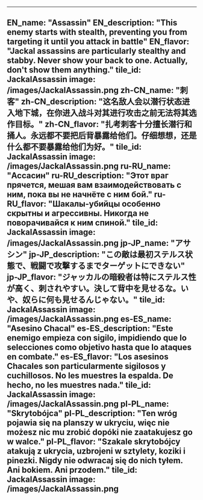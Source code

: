 ---

EN_name: "Assassin"
EN_description: "This enemy starts with stealth, preventing you from targeting it until you attack in battle"
EN_flavor: "Jackal assassins are particularly stealthy and stabby. Never show your back to one. Actually, don't show them anything."
tile_id: JackalAssassin
image: /images/JackalAssassin.png
zh-CN_name: "刺客"
zh-CN_description: "这名敌人会以潜行状态进入地下城，在你进入战斗对其进行攻击之前无法将其选作目标。"
zh-CN_flavor: "扎考刺客十分擅长潜行和捅人。永远都不要把后背暴露给他们。仔细想想，还是什么都不要暴露给他们为好。"
tile_id: JackalAssassin
image: /images/JackalAssassin.png
ru-RU_name: "Ассасин"
ru-RU_description: "Этот враг прячется, мешая вам взаимодействовать с ним, пока вы не начнёте с ним бой."
ru-RU_flavor: "Шакалы-убийцы особенно скрытны и агрессивны. Никогда не поворачивайся к ним спиной."
tile_id: JackalAssassin
image: /images/JackalAssassin.png
jp-JP_name: "アサシン"
jp-JP_description: "この敵は最初ステルス状態で、戦闘で攻撃するまでターゲットにできない"
jp-JP_flavor: "ジャッカルの暗殺者は特にステルス性が高く、刺されやすい。決して背中を見せるな。いや、奴らに何も見せるんじゃない。"
tile_id: JackalAssassin
image: /images/JackalAssassin.png
es-ES_name: "Asesino Chacal"
es-ES_description: "Este enemigo empieza con sigilo, impidiendo que lo selecciones como objetivo hasta que lo ataques en combate."
es-ES_flavor: "Los asesinos Chacales son particularmente sigilosos y cuchillosos. No les muestres la espalda. De hecho, no les muestres nada."
tile_id: JackalAssassin
image: /images/JackalAssassin.png
pl-PL_name: "Skrytobójca"
pl-PL_description: "Ten wróg pojawia się na planszy w ukryciu, więc nie możesz nic mu zrobić dopóki nie zaatakujesz go w walce."
pl-PL_flavor: "Szakale skrytobójcy atakują z ukrycia, uzbrojeni w sztylety, koziki i pinezki. Nigdy nie odwracaj się do nich tyłem. Ani bokiem. Ani przodem."
tile_id: JackalAssassin
image: /images/JackalAssassin.png
---